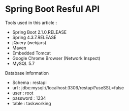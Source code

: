 # Spring Boot Resful API

Tools used in this article :

* Spring Boot 2.1.0.RELEASE
* Spring 4.3.7.RELEASE
* jQuery (webjars)
* Maven
* Embedded Tomcat
* Google Chrome Browser (Network Inspect)
* MySQL 5.7

Database information
* Schema : restapi
* url : jdbc:mysql://localhost:3306/restapi?useSSL=false
* user : root
* password : 1234
* table : taskworking
